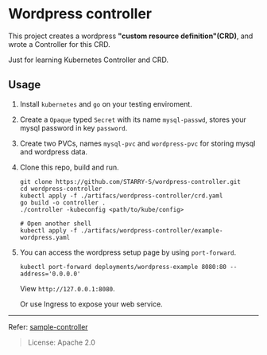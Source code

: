 # Wordpress controller

This project creates a wordpress **"custom resource definition"(CRD)**,
and wrote a Controller for this CRD.

Just for learning Kubernetes Controller and CRD.

## Usage

1. Install `kubernetes` and `go` on your testing enviroment.
1. Create a `Opaque` typed `Secret` with its name `mysql-passwd`, stores your mysql password in key `password`.
1. Create two PVCs, names `mysql-pvc` and `wordpress-pvc` for storing mysql and wordpress data.
1. Clone this repo, build and run.

    ``` command
    git clone https://github.com/STARRY-S/wordpress-controller.git
    cd wordpress-controller
    kubectl apply -f ./artifacs/wordpress-controller/crd.yaml
    go build -o controller .
    ./controller -kubeconfig <path/to/kube/config>

    # Open another shell
    kubectl apply -f ./artifacs/wordpress-controller/example-wordpress.yaml
    ```

1. You can access the wordpress setup page by using `port-forward`.

    ``` command
    kubectl port-forward deployments/wordpress-example 8080:80 --address='0.0.0.0'
    ```

    View `http://127.0.0.1:8080`.

    Or use Ingress to expose your web service.

----

Refer: [sample-controller](https://github.com/kubernetes/sample-controller)

> License: Apache 2.0